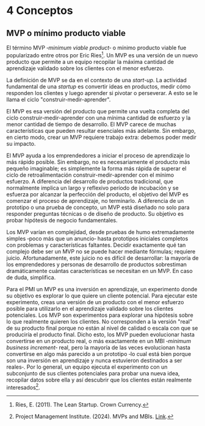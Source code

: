 # 4 Conceptos

## MVP o mínimo producto viable

El término MVP ‑*minimum viable product*‑ o mínimo producto viable fue
popularizado entre otros por Eric Ries[^1]. Un MVP es una versión de un nuevo
producto que permite a un equipo recopilar la máxima cantidad de aprendizaje
validado sobre los clientes con el menor esfuerzo.

La definición de MVP se da en el contexto de una *start-up*. La actividad
fundamental de una *startup* es convertir ideas en productos, medir cómo responden
los clientes y luego aprender si pivotar o perseverar. A esto se le llama el
ciclo "construir-medir-aprender".

El MVP es esa versión del producto que permite una vuelta completa del ciclo
construir-medir-aprender con una mínima cantidad de esfuerzo y la menor cantidad
de tiempo de desarrollo. El MVP carece de muchas características que pueden
resultar esenciales más adelante. Sin embargo, en cierto modo, crear un MVP
requiere trabajo extra: debemos poder medir su impacto.

El MVP ayuda a los emprendedores a iniciar el proceso de aprendizaje lo más
rápido posible. Sin embargo, no es necesariamente el producto más pequeño
imaginable; es simplemente la forma más rápida de superar el ciclo de
retroalimentación construir-medir-aprender con el mínimo esfuerzo. A diferencia
del desarrollo de productos tradicional, que normalmente implica un largo y
reflexivo período de incubación y se esfuerza por alcanzar la perfección del
producto, el objetivo del MVP es comenzar el proceso de aprendizaje, no
terminarlo. A diferencia de un prototipo o una prueba de concepto, un MVP está
diseñado no solo para responder preguntas técnicas o de diseño de producto. Su
objetivo es probar hipótesis de negocio fundamentales.

Los MVP varían en complejidad, desde pruebas de humo extremadamente simples
‑poco más que un anuncio‑ hasta prototipos iniciales completos con problemas y
características faltantes. Decidir exactamente qué tan complejo debe ser un MVP
no se puede hacer mediante fórmulas; requiere juicio. Afortunadamente, este
juicio no es difícil de desarrollar: la mayoría de los emprendedores y personas
de desarrollo de productos sobrestiman dramáticamente cuántas características
se necesitan en un MVP. En caso de duda, simplifica.

Para el PMI un MVP es una inversión en aprendizaje, un experimento donde su
objetivo es explorar lo que quiere un cliente potencial. Para ejecutar este
experimento, creas una versión de un producto con el menor esfuerzo posible para
utilizarlo en el aprendizaje validado sobre los clientes potenciales. Los MVP
son experimentos para explorar una hipótesis sobre lo que realmente quieren los
clientes. No corresponden a la versión "real" de su producto final porque no
están al nivel de calidad o escala con que se produciría el producto final.
Dicho esto, los MVP pueden evolucionar hasta convertirse en un producto real, o
más exactamente en un MBI ‑*minimum business increment*‑ real, pero la mayoría
de las veces evolucionan hasta convertirse en algo más parecido a un prototipo
‑lo cual está bien porque son una inversión en aprendizaje y nunca estuvieron
destinados a ser reales‑. Por lo general, un equipo ejecuta el experimento con
un subconjunto de sus clientes potenciales para probar una nueva idea, recopilar
datos sobre ella y así descubrir que los clientes están realmente
interesados[^2].

[^1]: Ries, E. (2011). The Lean Startup. Crown Currency.

[^2]: Project Management Institute. (2024). MVPs and MBIs. [Link](https://www.pmi.org/disciplined-agile/process/product-management/mvps-and-mbis).
